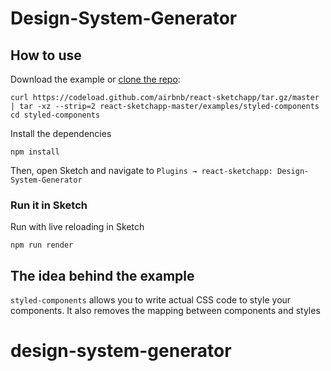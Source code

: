 # Design-System-Generator

## How to use
Download the example or [clone the repo](http://github.com/airbnb/react-sketchapp):
```
curl https://codeload.github.com/airbnb/react-sketchapp/tar.gz/master | tar -xz --strip=2 react-sketchapp-master/examples/styled-components
cd styled-components
```

Install the dependencies
```
npm install
```

Then, open Sketch and navigate to `Plugins → react-sketchapp: Design-System-Generator`

### Run it in Sketch
Run with live reloading in Sketch
```
npm run render
```

## The idea behind the example

`styled-components` allows you to write actual CSS code to style your components. It also removes the mapping between components and styles
# design-system-generator
